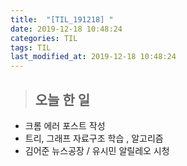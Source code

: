 ```yaml
---
title:  "[TIL_191218] "
date: 2019-12-18 10:48:24
categories: TIL
tags: TIL
last_modified_at: 2019-12-18 10:48:24
---
```


>## 오늘 한 일  

- 크롬 에러 포스트 작성
- 트리, 그래프 자료구조 학습 , 알고리즘
- 김어준 뉴스공장 / 유시민 알릴레오 시청
